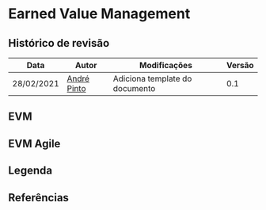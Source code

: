 # Earned Value Management

## Histórico de revisão

| Data       | Autor                                        | Modificações                      | Versão |
| ---------- | -------------------------------------------- | --------------------------------- | ------ |
| 28/02/2021 | [André Pinto](https://github.com/andrelucax) | Adiciona template do documento | 0.1    |

## EVM

## EVM Agile

## Legenda

## Referências